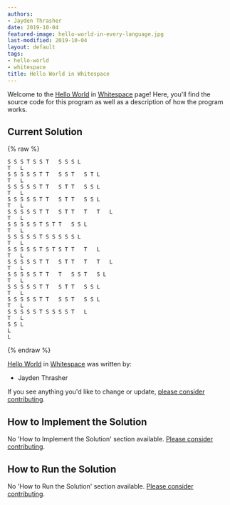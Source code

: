 ```yaml
---
authors:
- Jayden Thrasher
date: 2019-10-04
featured-image: hello-world-in-every-language.jpg
last-modified: 2019-10-04
layout: default
tags:
- hello-world
- whitespace
title: Hello World in Whitespace
---
```


Welcome to the [Hello World](https://sampleprograms.io/projects/hello-world) in [Whitespace](https://sampleprograms.io/languages/whitespace) page! Here, you'll find the source code for this program as well as a description of how the program works.

## Current Solution

{% raw %}

```whitespace
S S S T S S T   S S S L
T   L
S S S S S T T   S S T   S T L
T   L
S S S S S T T   S T T   S S L
T   L
S S S S S T T   S T T   S S L
T   L
S S S S S T T   S T T   T   T   L
T   L
S S S S S T S T T   S S L
T   L
S S S S S T S S S S S L
T   L
S S S S S T S T S T T   T   L
T   L
S S S S S T T   S T T   T   T   L
T   L
S S S S S T T   T   S S T   S L
T   L
S S S S S T T   S T T   S S L
T   L
S S S S S T T   S S T   S S L
T   L
S S S S S T S S S S T   L
T   L
S S L
L
L
```

{% endraw %}

[Hello World](https://sampleprograms.io/projects/hello-world) in [Whitespace](https://sampleprograms.io/languages/whitespace) was written by:

- Jayden Thrasher

If you see anything you'd like to change or update, [please consider contributing](https://github.com/TheRenegadeCoder/sample-programs).

## How to Implement the Solution

No 'How to Implement the Solution' section available. [Please consider contributing](https://github.com/TheRenegadeCoder/sample-programs-website).

## How to Run the Solution

No 'How to Run the Solution' section available. [Please consider contributing](https://github.com/TheRenegadeCoder/sample-programs-website).